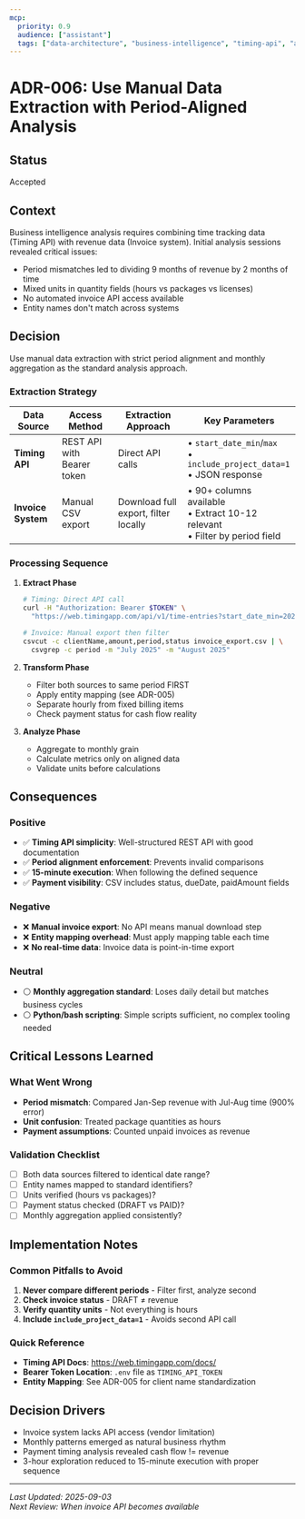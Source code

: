 ```yaml
---
mcp:
  priority: 0.9
  audience: ["assistant"]
  tags: ["data-architecture", "business-intelligence", "timing-api", "analytics"]
---
```


# ADR-006: Use Manual Data Extraction with Period-Aligned Analysis

## Status
Accepted

## Context
Business intelligence analysis requires combining time tracking data (Timing API) with revenue data (Invoice system). Initial analysis sessions revealed critical issues:
- Period mismatches led to dividing 9 months of revenue by 2 months of time
- Mixed units in quantity fields (hours vs packages vs licenses)
- No automated invoice API access available
- Entity names don't match across systems

## Decision
Use manual data extraction with strict period alignment and monthly aggregation as the standard analysis approach.

### Extraction Strategy

| Data Source | Access Method | Extraction Approach | Key Parameters |
|------------|---------------|-------------------|----------------|
| **Timing API** | REST API with Bearer token | Direct API calls | • `start_date_min`/`max`<br>• `include_project_data=1`<br>• JSON response |
| **Invoice System** | Manual CSV export | Download full export, filter locally | • 90+ columns available<br>• Extract 10-12 relevant<br>• Filter by period field |

### Processing Sequence

1. **Extract Phase**
   ```bash
   # Timing: Direct API call
   curl -H "Authorization: Bearer $TOKEN" \
     "https://web.timingapp.com/api/v1/time-entries?start_date_min=2025-07-01&start_date_max=2025-08-31&include_project_data=1"
   
   # Invoice: Manual export then filter
   csvcut -c clientName,amount,period,status invoice_export.csv | \
     csvgrep -c period -m "July 2025" -m "August 2025"
   ```

2. **Transform Phase**
   - Filter both sources to same period FIRST
   - Apply entity mapping (see ADR-005)
   - Separate hourly from fixed billing items
   - Check payment status for cash flow reality

3. **Analyze Phase**
   - Aggregate to monthly grain
   - Calculate metrics only on aligned data
   - Validate units before calculations

## Consequences

### Positive
- ✅ **Timing API simplicity**: Well-structured REST API with good documentation
- ✅ **Period alignment enforcement**: Prevents invalid comparisons
- ✅ **15-minute execution**: When following the defined sequence
- ✅ **Payment visibility**: CSV includes status, dueDate, paidAmount fields

### Negative
- ❌ **Manual invoice export**: No API means manual download step
- ❌ **Entity mapping overhead**: Must apply mapping table each time
- ❌ **No real-time data**: Invoice data is point-in-time export

### Neutral
- ⚪ **Monthly aggregation standard**: Loses daily detail but matches business cycles
- ⚪ **Python/bash scripting**: Simple scripts sufficient, no complex tooling needed

## Critical Lessons Learned

### What Went Wrong
- **Period mismatch**: Compared Jan-Sep revenue with Jul-Aug time (900% error)
- **Unit confusion**: Treated package quantities as hours
- **Payment assumptions**: Counted unpaid invoices as revenue

### Validation Checklist
- [ ] Both data sources filtered to identical date range?
- [ ] Entity names mapped to standard identifiers?
- [ ] Units verified (hours vs packages)?
- [ ] Payment status checked (DRAFT vs PAID)?
- [ ] Monthly aggregation applied consistently?

## Implementation Notes

### Common Pitfalls to Avoid
1. **Never compare different periods** - Filter first, analyze second
2. **Check invoice status** - DRAFT ≠ revenue
3. **Verify quantity units** - Not everything is hours
4. **Include `include_project_data=1`** - Avoids second API call

### Quick Reference
- **Timing API Docs**: https://web.timingapp.com/docs/
- **Bearer Token Location**: `.env` file as `TIMING_API_TOKEN`
- **Entity Mapping**: See ADR-005 for client name standardization

## Decision Drivers
- Invoice system lacks API access (vendor limitation)
- Monthly patterns emerged as natural business rhythm
- Payment timing analysis revealed cash flow != revenue
- 3-hour exploration reduced to 15-minute execution with proper sequence

---

*Last Updated: 2025-09-03*  
*Next Review: When invoice API becomes available*